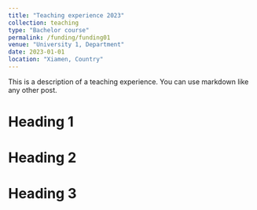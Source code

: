 ```yaml
---
title: "Teaching experience 2023"
collection: teaching
type: "Bachelor course"
permalink: /funding/funding01
venue: "University 1, Department"
date: 2023-01-01
location: "Xiamen, Country"
---
```


This is a description of a teaching experience. You can use markdown like any other post.

Heading 1
======

Heading 2
======

Heading 3
======
